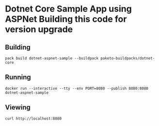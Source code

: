 # Dotnet Core Sample App using ASPNet Building this code for version upgrade

## Building

`pack build dotnet-aspnet-sample --buildpack paketo-buildpacks/dotnet-core`

## Running

`docker run --interactive --tty --env PORT=8080 --publish 8080:8080 dotnet-aspnet-sample`

## Viewing

`curl http://localhost:8080`
